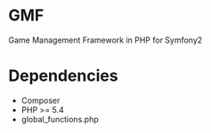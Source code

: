 GMF
===

Game Management Framework in PHP for Symfony2

Dependencies
============

- Composer
- PHP >= 5.4
- global_functions.php